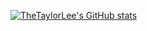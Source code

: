 [![TheTaylorLee's GitHub stats](https://github-readme-stats.vercel.app/api?username=thetaylorlee&count_private=true&show_icons=true&theme=github_dark)](https://github.com/thetaylorlee/github-readme-stats)

<!--
https://github.com/anuraghazra/github-readme-stats
-->
